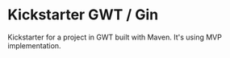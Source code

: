 Kickstarter GWT / Gin
=====================

Kickstarter for a project in GWT built with Maven. It's using MVP implementation.
